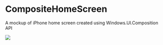 # CompositeHomeScreen
A mockup of iPhone home screen created using Windows.UI.Composition API

<img src="https://cloud.githubusercontent.com/assets/7021835/14693816/4fc02948-0717-11e6-822d-c5fd3f11a186.png" />
